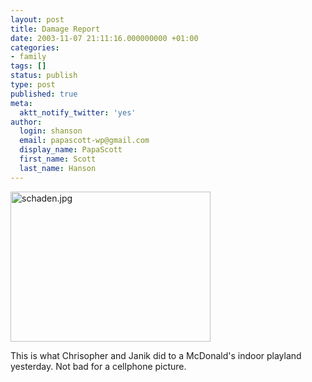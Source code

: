 ```yaml
---
layout: post
title: Damage Report
date: 2003-11-07 21:11:16.000000000 +01:00
categories:
- family
tags: []
status: publish
type: post
published: true
meta:
  aktt_notify_twitter: 'yes'
author:
  login: shanson
  email: papascott-wp@gmail.com
  display_name: PapaScott
  first_name: Scott
  last_name: Hanson
---
```

<p><img alt="schaden.jpg" src="https://www.papascott.de/wordpress/wp-content/uploads/2003/11/schaden.jpg" width="320" height="240" border="0" /></p>
<p>This is what Chrisopher and Janik did to a McDonald's indoor playland yesterday. Not bad for a cellphone picture.</p>
